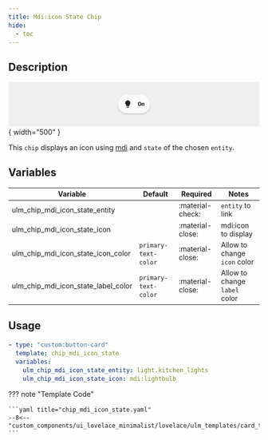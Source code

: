 ```yaml
---
title: Mdi:icon State Chip
hide:
  - toc
---
```

<!-- markdownlint-disable MD046 -->

## Description

![example-image](../../assets/img/ulm_chips/chip_mdi_icon_state.png){ width="500" }

This `chip` displays an icon using [mdi](https://materialdesignicons.com/) and `state` of the chosen `entity`.

## Variables

| Variable | Default | Required         | Notes             |
|----------|---------|------------------|-------------------|
|ulm_chip_mdi_icon_state_entity     |         | :material-check: | `entity` to link |                  |
|ulm_chip_mdi_icon_state_icon       |         | :material-close: | mdi:icon to display  |
|ulm_chip_mdi_icon_state_icon_color | `primary-text-color` | :material-close: | Allow to change `icon` color |
|ulm_chip_mdi_icon_state_label_color | `primary-text-color` | :material-close: | Allow to change `label` color |

## Usage

```yaml
- type: "custom:button-card"
  template: chip_mdi_icon_state
  variables:
    ulm_chip_mdi_icon_state_entity: light.kitchen_lights
    ulm_chip_mdi_icon_state_icon: mdi:lightbulb
```

??? note "Template Code"

    ```yaml title="chip_mdi_icon_state.yaml"
    --8<-- "custom_components/ui_lovelace_minimalist/lovelace/ulm_templates/card_templates/chips/chip_mdi_icon_state.yaml"
    ```
